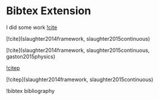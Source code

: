 # Bibtex Extension

I did some work [!cite](slaughter2014framework)

[!cite](slaughter2014framework, slaughter2015continuous)

[!cite](slaughter2014framework, slaughter2015continuous, gaston2015physics)

[!citep](slaughter2014framework)

[!citep](slaughter2014framework, slaughter2015continuous)

!bibtex bibliography
